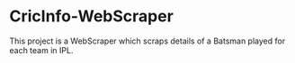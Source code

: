 # CricInfo-WebScraper
This project  is a WebScraper which scraps  details of a Batsman  played for each team in IPL.

